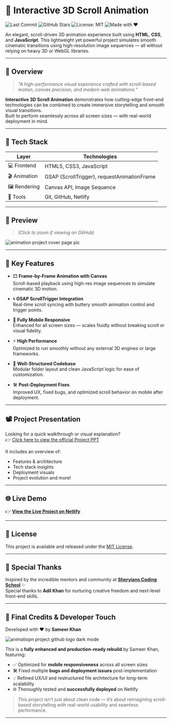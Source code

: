 # 🚀 Interactive 3D Scroll Animation

![Last Commit](https://img.shields.io/github/last-commit/hey-itz-sameerkhan/animation-project)
![GitHub Stars](https://img.shields.io/github/stars/hey-itz-sameerkhan/animation-project?style=social)
![License: MIT](https://img.shields.io/badge/License-MIT-yellow.svg)
![Made with ❤️](https://img.shields.io/badge/Made%20with-%E2%9D%A4-red)

An elegant, scroll-driven 3D animation experience built using **HTML**, **CSS**, and **JavaScript**. This lightweight yet powerful project simulates smooth cinematic transitions using high-resolution image sequences — all without relying on heavy 3D or WebGL libraries.

---

## 🌟 Overview

> *“A high-performance visual experience crafted with scroll-based motion, canvas precision, and modern web animations.”*

**Interactive 3D Scroll Animation** demonstrates how cutting-edge front-end technologies can be combined to create immersive storytelling and smooth visual transitions.  
Built to perform seamlessly across all screen sizes — with real-world deployment in mind.

---

## 🚀 Tech Stack

| Layer        | Technologies                             |
|--------------|------------------------------------------|
| 💻 Frontend   | HTML5, CSS3, JavaScript                  |
| 🎬 Animation  | GSAP (ScrollTrigger), requestAnimationFrame |
| 🖼️ Rendering  | Canvas API, Image Sequence               |
| 🧰 Tools      | Git, GitHub, Netlify              |

---



## 📸 Preview

> *(Click to zoom if viewing on GitHub)*

![animation project cover page pic](https://github.com/user-attachments/assets/97b9a6eb-20d9-4a5f-ad45-42ee3c4b318d)


---

## 🎯 Key Features

- 🎞️ **Frame-by-Frame Animation with Canvas**  
  Scroll-based playback using high-res image sequences to simulate cinematic 3D motion.

- 🌀 **GSAP ScrollTrigger Integration**  
  Real-time scroll syncing with buttery smooth animation control and trigger points.

- 📱 **Fully Mobile Responsive**  
  Enhanced for all screen sizes — scales fluidly without breaking scroll or visual fidelity.

- ⚡ **High Performance**  
  Optimized to run smoothly without any external 3D engines or large frameworks.

- 🧩 **Well-Structured Codebase**  
  Modular folder layout and clean JavaScript logic for ease of customization.

- 🛠️ **Post-Deployment Fixes**  
  Improved UX, fixed bugs, and optimized scroll behavior on mobile after deployment.

---

## 📽️ Project Presentation

Looking for a quick walkthrough or visual explanation?  
👉 [Click here to view the official Project PPT](https://docs.google.com/presentation/d/16biSpjg3Cb9LjwlHpnhPdEzIFVAuvVer/edit?usp=drive_link)

It includes an overview of:
- Features & architecture
- Tech stack insights
- Deployment visuals
- Project evolution and more!

---



## 🌐 Live Demo

👉 **[View the Live Project on Netlify](https://interactive-3d-scroll-animation.netlify.app/)**

---



## 📝 License

This project is available and released under the [MIT License](LICENSE).  

---


## 🙏 Special Thanks
  
Inspired by the incredible mentors and community at **[Sheryians Coding School](https://www.sheryians.com/)** ✨  
Special thanks to **Adil Khan** for nurturing creative freedom and next-level front-end skills.


---
## 🏁 Final Credits & Developer Touch

Developed with ❤️ by **Sameer Khan**

![animatiopn project github logo dark mode](https://github.com/user-attachments/assets/b4f0ffda-e424-4876-abdd-38f71ac8b7b3)

This is a **fully enhanced and production-ready rebuild** by Sameer Khan, featuring:

- ✅ Optimized for **mobile responsiveness** across all screen sizes  
- 🛠️ Fixed multiple **bugs and deployment issues** post-implementation  
- 💡 Refined UX/UI and restructured file architecture for long-term scalability  
- 🌐 Thoroughly tested and **successfully deployed** on Netlify  

> This project isn’t just about clean code — it’s about reimagining scroll-based storytelling with real-world usability and seamless performance.


---



